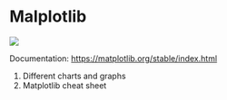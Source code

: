 # Malplotlib
<img src = "https://camo.githubusercontent.com/109927a15915074d15313889468aa9aa688de3b9e38cc4359a01f665d351114e/68747470733a2f2f6d6174706c6f746c69622e6f72672f5f7374617469632f6c6f676f322e737667">

<br>

Documentation: https://matplotlib.org/stable/index.html

1. Different charts and graphs
2. Matplotlib cheat sheet
